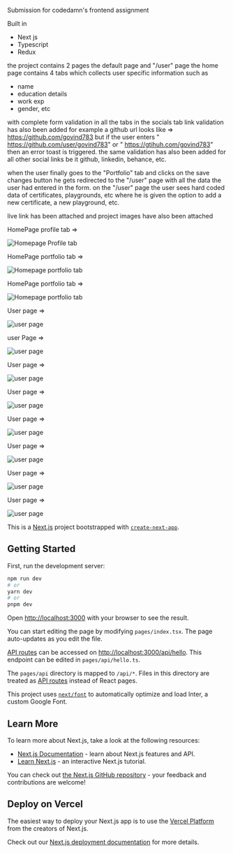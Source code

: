 
Submission for codedamn's frontend assignment

Built in 
- Next js
- Typescript
- Redux

the project contains 2 pages the default page and "/user" page 
the home page 
contains 4  tabs which collects user specific information such as 
- name
- education details
- work exp
- gender, etc

with complete form validation in all the tabs 
in the socials tab link validation has also been added for example a github url looks like => https://github.com/govind783
but if the user enters " https://github.com/user/govind783" or " https://gtihuh.com/govind783" then an error toast is triggered.
the same validation has also been added for all other social links be it github, linkedin, behance, etc.

when the user finally goes to the "Portfolio" tab and clicks on the save changes button he gets redirected to the "/user" page with all the data the user had entered in the form.
on the "/user" page the user sees hard coded data of certificates, playgrounds, etc where he is given the option to add a new certificate, a new playground, etc.


live link has been attached and project images have also been attached

HomePage profile tab =>

![Homepage Profile tab](https://live.staticflickr.com/65535/52738525061_58951f1d2c_z.jpg)


HomePage portfolio tab =>

![Homepage portfolio tab](https://live.staticflickr.com/65535/52738776454_fe22558e43_z.jpg)


HomePage portfolio tab =>

![Homepage portfolio tab](https://live.staticflickr.com/65535/52738936140_4ba50fbf1e_z.jpg)


User page =>

![user page](https://live.staticflickr.com/65535/52738776514_e691e313df_z.jpg)


user Page =>

![user page](https://live.staticflickr.com/65535/52738937500_fd6642b717_z.jpg)


User page =>

![user page](https://live.staticflickr.com/65535/52738936200_bcef8556ac_z.jpg)



User page =>

![user page](https://live.staticflickr.com/65535/52738936235_8a31c29207_z.jpg)


User page =>

![user page](https://live.staticflickr.com/65535/52738936230_54cbf0b5f6_z.jpg)


User page =>

![user page](https://live.staticflickr.com/65535/52738776589_c422bec3c6_z.jpg)



User page => 

![user page](https://live.staticflickr.com/65535/52739009343_2ca3e7a423_z.jpg)



User page =>

![user page](https://live.staticflickr.com/65535/52738936345_7f3a0e0e7d_z.jpg)






This is a [Next.js](https://nextjs.org/) project bootstrapped with [`create-next-app`](https://github.com/vercel/next.js/tree/canary/packages/create-next-app).

## Getting Started

First, run the development server:

```bash
npm run dev
# or
yarn dev
# or
pnpm dev
```

Open [http://localhost:3000](http://localhost:3000) with your browser to see the result.

You can start editing the page by modifying `pages/index.tsx`. The page auto-updates as you edit the file.

[API routes](https://nextjs.org/docs/api-routes/introduction) can be accessed on [http://localhost:3000/api/hello](http://localhost:3000/api/hello). This endpoint can be edited in `pages/api/hello.ts`.

The `pages/api` directory is mapped to `/api/*`. Files in this directory are treated as [API routes](https://nextjs.org/docs/api-routes/introduction) instead of React pages.

This project uses [`next/font`](https://nextjs.org/docs/basic-features/font-optimization) to automatically optimize and load Inter, a custom Google Font.

## Learn More

To learn more about Next.js, take a look at the following resources:

- [Next.js Documentation](https://nextjs.org/docs) - learn about Next.js features and API.
- [Learn Next.js](https://nextjs.org/learn) - an interactive Next.js tutorial.

You can check out [the Next.js GitHub repository](https://github.com/vercel/next.js/) - your feedback and contributions are welcome!

## Deploy on Vercel

The easiest way to deploy your Next.js app is to use the [Vercel Platform](https://vercel.com/new?utm_medium=default-template&filter=next.js&utm_source=create-next-app&utm_campaign=create-next-app-readme) from the creators of Next.js.

Check out our [Next.js deployment documentation](https://nextjs.org/docs/deployment) for more details.
